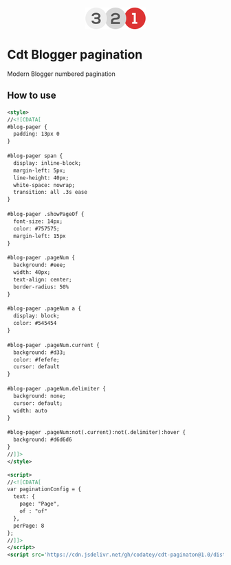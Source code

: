 <p align="center"><a href="#" target="_blank"><img width="140" src="/logo.png"></a></p>

# Cdt Blogger pagination
Modern Blogger numbered pagination
## How to use
``` xml
<style>
//<![CDATA[
#blog-pager {
  padding: 13px 0
}

#blog-pager span {
  display: inline-block;
  margin-left: 5px;
  line-height: 40px;
  white-space: nowrap;
  transition: all .3s ease
}

#blog-pager .showPageOf {
  font-size: 14px;
  color: #757575;
  margin-left: 15px
}

#blog-pager .pageNum {
  background: #eee;
  width: 40px;
  text-align: center;
  border-radius: 50%
}

#blog-pager .pageNum a {
  display: block;
  color: #545454
}

#blog-pager .pageNum.current {
  background: #d33;
  color: #fefefe;
  cursor: default
}

#blog-pager .pageNum.delimiter {
  background: none;
  cursor: default;
  width: auto
}

#blog-pager .pageNum:not(.current):not(.delimiter):hover {
  background: #d6d6d6
}
//]]>
</style>
```
``` xml
<script>
//<![CDATA[
var paginationConfig = {
  text: {
    page: "Page",
    of : "of"
  },
  perPage: 8
};
//]]>
</script>
<script src='https://cdn.jsdelivr.net/gh/codatey/cdt-paginaton@1.0/dist/cdt-pagination.min.js'/>
```

